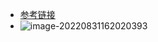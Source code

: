 - [参考链接](https://docs.djangoproject.com/en/2.0/ref/models/)
- ![image-20220831162020393](https://yrecord.oss-cn-hangzhou.aliyuncs.com/picture/202208311620768.png)